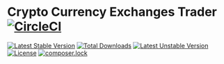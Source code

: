 # Crypto Currency Exchanges Trader  [![CircleCI](https://travis-ci.com/kefzce/CryptoCurrencyExchangesTrader.svg?branch=master)](https://github.com/kefzce/CryptoCurrencyExchangesTrader) 

[![Latest Stable Version](https://poser.pugx.org/kefzce/cli-parser/v/stable)](https://github.com/kefzce/CryptoCurrencyExchangesTrader) [![Total Downloads](https://poser.pugx.org/kefzce/cli-parser/downloads)](https://github.com/kefzce/CryptoCurrencyExchangesTrader) [![Latest Unstable Version](https://poser.pugx.org/kefzce/cli-parser/v/unstable)](https://github.com/kefzce/CryptoCurrencyExchangesTrader) [![License](https://poser.pugx.org/kefzce/cli-parser/license)](https://github.com/kefzce/CryptoCurrencyExchangesTrader) [![composer.lock](https://poser.pugx.org/kefzce/cli-parser/composerlock)](https://github.com/kefzce/CryptoCurrencyExchangesTrader)